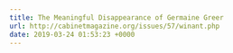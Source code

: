 ```yaml
---
title: The Meaningful Disappearance of Germaine Greer
url: http://cabinetmagazine.org/issues/57/winant.php
date: 2019-03-24 01:53:23 +0000
---
```

